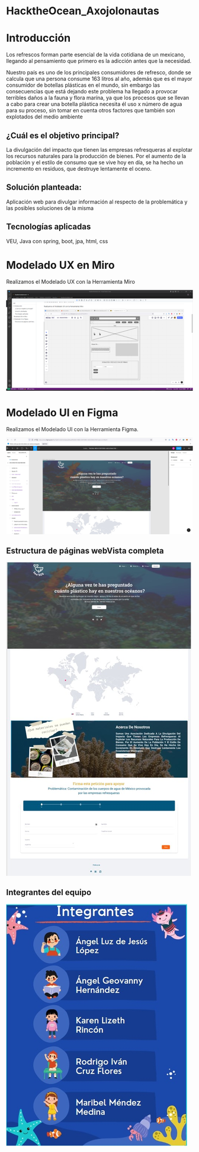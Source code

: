 # HacktheOcean_Axojolonautas

# Introducción

Los refrescos forman parte esencial de la vida cotidiana de un mexicano, llegando al pensamiento que primero es  la adicción antes que la necesidad.

Nuestro país es uno de los principales consumidores de refresco, donde se calcula que una persona  consume 163 litros al año, además que es el mayor consumidor de botellas plásticas en el mundo, sin embargo las consecuencias que está dejando este problema ha llegado a provocar terribles daños a la fauna y flora marína, ya que  los procesos que se llevan a cabo para crear una botella plástica necesita él uso x número de agua para su proceso,  sin tomar en cuenta otros factores que también son explotados del medio ambiente

## ¿Cuál es el objetivo principal?

La divulgación del impacto que tienen las empresas refresqueras al explotar los recursos naturales para la producción de bienes. Por el aumento de la población y el estilo de consumo que se vive hoy en día, se ha hecho un incremento en residuos, que destruye lentamente el oceno.

## Solución planteada:

Aplicación web para divulgar información al respecto de la problemática y las posibles soluciones de la misma

## Tecnologías aplicadas

VEU, Java con spring, boot, jpa, html, css

# Modelado UX en Miro

Realizamos el Modelado UX con la Herramienta Miro

![ux.png](./img/ux.png)

# Modelado UI en Figma

Realizamos el Modelado UI con la Herramienta Figma.

![ui.png](./img/ui.png)

## Estructura de páginas webVista completa

   ![completa.png](./img/completa.png)

## Integrantes del equipo

   ![integrantes.png](./img/integrantes.png)
